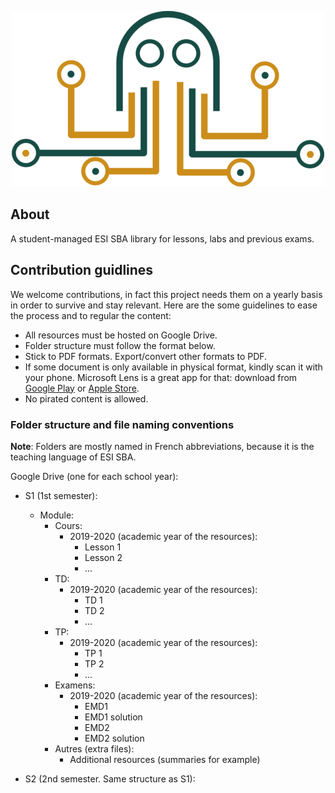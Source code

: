 <p align="center">
  <img src="/public/images/logo.png" alt="octolib logo" />
</p>

## About

A student-managed ESI SBA library for lessons, labs and previous exams.

## Contribution guidlines

We welcome contributions, in fact this project needs them on a yearly basis in order to survive and stay relevant. Here are the some guidelines to ease the process and to regular the content:

- All resources must be hosted on Google Drive.
- Folder structure must follow the format below.
- Stick to PDF formats. Export/convert other formats to PDF.
- If some document is only available in physical format, kindly scan it with your phone. Microsoft Lens is a great app for that: download from [Google Play](https://play.google.com/store/apps/details?id=com.microsoft.office.officelens&pcampaignid=web_share) or [Apple Store](https://apps.apple.com/us/app/microsoft-lens-pdf-scanner/id975925059).
- No pirated content is allowed.

### Folder structure and file naming conventions

**Note**: Folders are mostly named in French abbreviations, because it is the teaching language of ESI SBA.

Google Drive (one for each school year):

- S1 (1st semester):

  - Module:
    - Cours:
      - 2019-2020 (academic year of the resources):
        - Lesson 1
        - Lesson 2
        - ...
    - TD:
      - 2019-2020 (academic year of the resources):
        - TD 1
        - TD 2
        - ...
    - TP:
      - 2019-2020 (academic year of the resources):
        - TP 1
        - TP 2
        - ...
    - Examens:
      - 2019-2020 (academic year of the resources):
        - EMD1
        - EMD1 solution
        - EMD2
        - EMD2 solution
    - Autres (extra files):
      - Additional resources (summaries for example)

- S2 (2nd semester. Same structure as S1):
